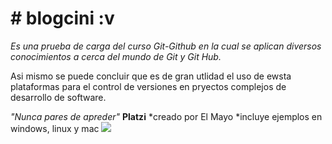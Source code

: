 #  **# blogcini :v**
*Es una prueba de carga del curso Git-Github en la cual se aplican diversos conocimientos a cerca del mundo de Git y Git Hub.*

Asi mismo se puede concluir que es de gran utlidad el uso de ewsta plataformas para el control de versiones en pryectos complejos de desarrollo de software.

*"Nunca pares de apreder"*
  **Platzi**
  *creado por El Mayo
  *incluye ejemplos en windows, linux y mac
  <img src="https://i.imgur.com/SvwTNIy.jpeg">